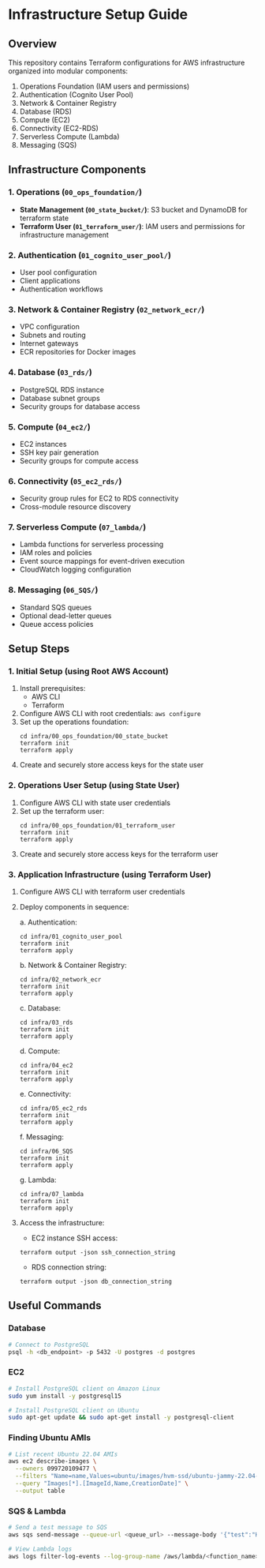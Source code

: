 # Infrastructure Setup Guide

## Overview
This repository contains Terraform configurations for AWS infrastructure organized into modular components:
1. Operations Foundation (IAM users and permissions)
2. Authentication (Cognito User Pool)
3. Network & Container Registry
4. Database (RDS)
5. Compute (EC2)
6. Connectivity (EC2-RDS)
7. Serverless Compute (Lambda)
8. Messaging (SQS)

## Infrastructure Components

### 1. Operations (`00_ops_foundation/`)
- **State Management (`00_state_bucket/`)**: S3 bucket and DynamoDB for terraform state
- **Terraform User (`01_terraform_user/`)**: IAM users and permissions for infrastructure management

### 2. Authentication (`01_cognito_user_pool/`)
- User pool configuration
- Client applications
- Authentication workflows

### 3. Network & Container Registry (`02_network_ecr/`)
- VPC configuration
- Subnets and routing
- Internet gateways
- ECR repositories for Docker images

### 4. Database (`03_rds/`)
- PostgreSQL RDS instance
- Database subnet groups
- Security groups for database access

### 5. Compute (`04_ec2/`)
- EC2 instances
- SSH key pair generation
- Security groups for compute access

### 6. Connectivity (`05_ec2_rds/`)
- Security group rules for EC2 to RDS connectivity
- Cross-module resource discovery

### 7. Serverless Compute (`07_lambda/`)
- Lambda functions for serverless processing
- IAM roles and policies
- Event source mappings for event-driven execution
- CloudWatch logging configuration

### 8. Messaging (`06_SQS/`)
- Standard SQS queues
- Optional dead-letter queues
- Queue access policies

## Setup Steps

### 1. Initial Setup (using Root AWS Account)
1. Install prerequisites:
   - AWS CLI
   - Terraform
2. Configure AWS CLI with root credentials: `aws configure`
3. Set up the operations foundation:
   ```
   cd infra/00_ops_foundation/00_state_bucket
   terraform init
   terraform apply
   ```
4. Create and securely store access keys for the state user

### 2. Operations User Setup (using State User)
1. Configure AWS CLI with state user credentials
2. Set up the terraform user:
   ```
   cd infra/00_ops_foundation/01_terraform_user
   terraform init
   terraform apply
   ```
3. Create and securely store access keys for the terraform user

### 3. Application Infrastructure (using Terraform User)
1. Configure AWS CLI with terraform user credentials
2. Deploy components in sequence:

   a. Authentication:
   ```
   cd infra/01_cognito_user_pool
   terraform init
   terraform apply
   ```

   b. Network & Container Registry:
   ```
   cd infra/02_network_ecr
   terraform init
   terraform apply
   ```

   c. Database:
   ```
   cd infra/03_rds
   terraform init
   terraform apply
   ```

   d. Compute:
   ```
   cd infra/04_ec2
   terraform init
   terraform apply
   ```

   e. Connectivity:
   ```
   cd infra/05_ec2_rds
   terraform init
   terraform apply
   ```

   f. Messaging:
   ```
   cd infra/06_SQS
   terraform init
   terraform apply
   ```

   g. Lambda:
   ```
   cd infra/07_lambda
   terraform init
   terraform apply
   ```

3. Access the infrastructure:
   - EC2 instance SSH access:
   ```
   terraform output -json ssh_connection_string
   ```
   - RDS connection string:
   ```
   terraform output -json db_connection_string
   ```

## Useful Commands

### Database
```bash
# Connect to PostgreSQL
psql -h <db_endpoint> -p 5432 -U postgres -d postgres
```

### EC2
```bash
# Install PostgreSQL client on Amazon Linux
sudo yum install -y postgresql15

# Install PostgreSQL client on Ubuntu
sudo apt-get update && sudo apt-get install -y postgresql-client
```

### Finding Ubuntu AMIs
```bash
# List recent Ubuntu 22.04 AMIs
aws ec2 describe-images \
  --owners 099720109477 \
  --filters "Name=name,Values=ubuntu/images/hvm-ssd/ubuntu-jammy-22.04-amd64-server-*" \
  --query "Images[*].[ImageId,Name,CreationDate]" \
  --output table
```

### SQS & Lambda
```bash
# Send a test message to SQS
aws sqs send-message --queue-url <queue_url> --message-body '{"test":"Hello, World!"}' --profile terraform_user

# View Lambda logs
aws logs filter-log-events --log-group-name /aws/lambda/<function_name> --profile terraform_user
```